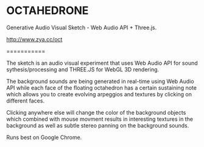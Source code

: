 OCTAHEDRONE
===========

Generative Audio Visual Sketch - Web Audio API + Three.js.

http://www.zya.cc/oct

===========

The sketch is an audio visual experiment that uses Web Audio API for sound sythesis/processing and THREE.JS for WebGL 3D rendering.

The background sounds are being generated in real-time using Web Audio API while each face of the floating octahedron has a certain sustaining note which allows you to create evolving arpeggios and textures by clicking on different faces.

Clicking anywhere else will change the color of the background objects which combined with mouse movment results in interesting textures in the background as well as subtle stereo panning on the background sounds.

Runs best on Google Chrome.
